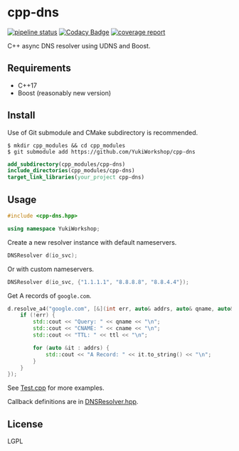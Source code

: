 # cpp-dns
[![pipeline status](https://gitlab.com/ReimuNotMoe/cpp-dns/badges/master/pipeline.svg)](https://gitlab.com/ReimuNotMoe/cpp-dns/commits/master)
[![Codacy Badge](https://api.codacy.com/project/badge/Grade/5ce2d6fb2bce40ea81a96e2554dbb5c8)](https://www.codacy.com/gh/YukiWorkshop/cpp-dns)
[![coverage report](https://gitlab.com/ReimuNotMoe/cpp-dns/badges/master/coverage.svg)](https://gitlab.com/ReimuNotMoe/cpp-dns/commits/master)

C++ async DNS resolver using UDNS and Boost.

## Requirements
- C++17
- Boost (reasonably new version)

## Install
Use of Git submodule and CMake subdirectory is recommended.

```shell script
$ mkdir cpp_modules && cd cpp_modules
$ git submodule add https://github.com/YukiWorkshop/cpp-dns
```

```cmake
add_subdirectory(cpp_modules/cpp-dns)
include_directories(cpp_modules/cpp-dns)
target_link_libraries(your_project cpp-dns)
```

## Usage
```cpp
#include <cpp-dns.hpp>

using namespace YukiWorkshop;
```

Create a new resolver instance with default nameservers.

```cpp
DNSResolver d(io_svc);
```

Or with custom nameservers.

```cpp
DNSResolver d(io_svc, {"1.1.1.1", "8.8.8.8", "8.8.4.4"});
```

Get A records of `google.com`.

```cpp
d.resolve_a4("google.com", [&](int err, auto& addrs, auto& qname, auto& cname, uint ttl){
    if (!err) {
        std::cout << "Query: " << qname << "\n";
        std::cout << "CNAME: " << cname << "\n";
        std::cout << "TTL: " << ttl << "\n";

        for (auto &it : addrs) {
            std::cout << "A Record: " << it.to_string() << "\n";
        }
    }
});
```

See [Test.cpp](https://github.com/YukiWorkshop/cpp-dns/blob/master/Test.hpp) for more examples.

Callback definitions are in [DNSResolver.hpp](https://github.com/YukiWorkshop/cpp-dns/blob/master/DNSResolver.hpp).

## License
LGPL
